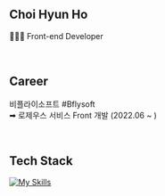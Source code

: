 ## Choi Hyun Ho
🧑🏻‍💻 Front-end Developer

<br>

## Career
비플라이소프트 #Bflysoft <br>
➡ 로제우스 서비스 Front 개발 (2022.06 ~ )

<br>

## Tech Stack
[![My Skills](https://skillicons.dev/icons?i=html,css,js,ts,react,next,redux,styledcomponents)](https://skillicons.dev)

